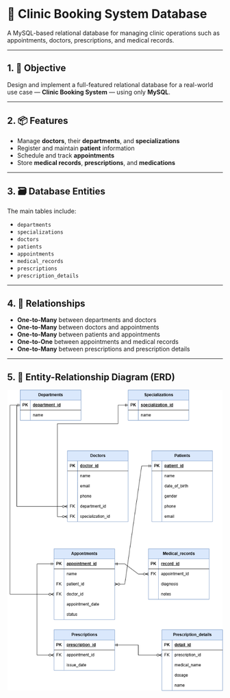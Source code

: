# 🏥 Clinic Booking System Database

A MySQL-based relational database for managing clinic operations such as appointments, doctors, prescriptions, and medical records.

---

## 1. 🎯 Objective

Design and implement a full-featured relational database for a real-world use case — **Clinic Booking System** — using only **MySQL**.

---

## 2. 📦 Features

- Manage **doctors**, their **departments**, and **specializations**
- Register and maintain **patient** information
- Schedule and track **appointments**
- Store **medical records**, **prescriptions**, and **medications**

---

## 3. 🗃️ Database Entities

The main tables include:

- `departments`
- `specializations`
- `doctors`
- `patients`
- `appointments`
- `medical_records`
- `prescriptions`
- `prescription_details`

---

## 4. 🔗 Relationships

- **One-to-Many** between departments and doctors
- **One-to-Many** between doctors and appointments
- **One-to-Many** between patients and appointments
- **One-to-One** between appointments and medical records
- **One-to-Many** between prescriptions and prescription details

---

## 5. 🧩 Entity-Relationship Diagram (ERD)

![ERD Diagram for Clinic_database](clinic_database.png)

